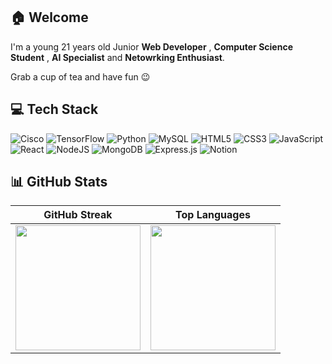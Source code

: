 ## 🏠 Welcome
I'm a young 21 years old Junior **Web Developer** , **Computer Science Student** , **AI Specialist** and **Netowrking Enthusiast**.


Grab a cup of tea and have fun 😉

## 💻 Tech Stack

![Cisco](https://img.shields.io/badge/cisco-%23049fd9.svg?style=for-the-badge&logo=cisco&logoColor=black)
![TensorFlow](https://img.shields.io/badge/TensorFlow-%23FF6F00.svg?style=for-the-badge&logo=TensorFlow&logoColor=white)
![Python](https://img.shields.io/badge/python-3670A0?style=for-the-badge&logo=python&logoColor=ffdd54)
![MySQL](https://img.shields.io/badge/mysql-4479A1.svg?style=for-the-badge&logo=mysql&logoColor=white)
![HTML5](https://img.shields.io/badge/html5-%23E34F26.svg?style=for-the-badge&logo=html5&logoColor=white)
![CSS3](https://img.shields.io/badge/css3-%231572B6.svg?style=for-the-badge&logo=css3&logoColor=white)
![JavaScript](https://img.shields.io/badge/javascript-%23323330.svg?style=for-the-badge&logo=javascript&logoColor=%23F7DF1E)
![React](https://img.shields.io/badge/react-%2320232a.svg?style=for-the-badge&logo=react&logoColor=%2361DAFB)
![NodeJS](https://img.shields.io/badge/node.js-6DA55F?style=for-the-badge&logo=node.js&logoColor=white)
![MongoDB](https://img.shields.io/badge/MongoDB-%234ea94b.svg?style=for-the-badge&logo=mongodb&logoColor=white)
![Express.js](https://img.shields.io/badge/express.js-%23404d59.svg?style=for-the-badge&logo=express&logoColor=%2361DAFB)
![Notion](https://img.shields.io/badge/Notion-%23000000.svg?style=for-the-badge&logo=notion&logoColor=white)


## 📊 GitHub Stats

| GitHub Streak | Top Languages |
|---------------|---------------|
| <img src="https://nirzak-streak-stats.vercel.app/?user=wassimrahmoun&theme=react&hide_border=false" height="200"/> | <img src="https://github-readme-stats.vercel.app/api/top-langs/?username=wassimrahmoun&theme=react&hide_border=false&include_all_commits=false&count_private=true" height="200"/> |

